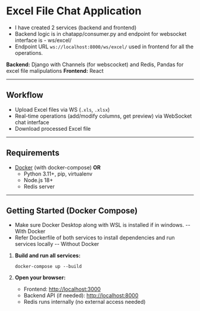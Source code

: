 # Excel File Chat Application

- I have created 2 services (backend and frontend)
- Backend logic is in chatapp/consumer.py and endpoint for websocket interface is - ws/excel/
- Endpoint URL ```ws://localhost:8000/ws/excel/``` used in frontend for all the operations.

**Backend:** Django with Channels (for webscocket) and Redis, Pandas for excel file malipulations
**Frontend:** React 

---

## Workflow

- Upload Excel files via WS (`.xls`, `.xlsx`)
- Real-time operations (add/modify columns, get preview) via WebSocket chat interface
- Download processed Excel file

---

## Requirements

- [Docker](https://www.docker.com/) (with docker-compose) **OR**
  - Python 3.11+, pip, virtualenv
  - Node.js 18+
  - Redis server

---

## Getting Started (Docker Compose)

- Make sure Docker Desktop along with WSL is installed if in windows.  -- With Docker 
- Refer Dockerfile of both services to install dependencies and run services locally -- Without Docker

1. **Build and run all services:**
    ```
    docker-compose up --build
    ```

2. **Open your browser:**
    - Frontend: [http://localhost:3000](http://localhost:3000)
    - Backend API (if needed): [http://localhost:8000](http://localhost:8000)
    - Redis runs internally (no external access needed)



